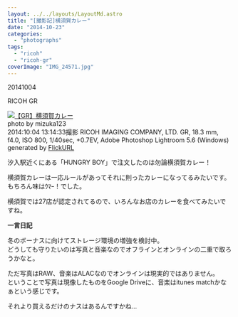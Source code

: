 ```yaml
---
layout: ../../layouts/LayoutMd.astro
title: "[撮影記]横須賀カレー"
date: "2014-10-23"
categories: 
  - "photographs"
tags: 
  - "ricoh"
  - "ricoh-gr"
coverImage: "IMG_24571.jpg"
---
```


20141004

RICOH GR

[![【GR】横須賀カレー](/wp/images/15548735006_0f0870a928_b.jpg)](https://www.flickr.com/photos/mizuka123/15548735006/sizes/l/ "横須賀カレー")  
photo by mizuka123  
2014:10:04 13:14:33撮影 RICOH IMAGING COMPANY, LTD. GR, 18.3 mm, f4.0, ISO 800, 1/40sec, +0.7EV, Adobe Photoshop Lightroom 5.6 (Windows)  
generated by [FlickURL](https://itunes.apple.com/jp/app/flickurl/id817330241?mt=8)

汐入駅近くにある「HUNGRY BOY」で注文したのは勿論横須賀カレー！

横須賀カレーは一応ルールがあってそれに則ったカレーになってるみたいです。  
もちろん味はｳﾏｰ！でした。

横須賀では27店が認定されてるので、いろんなお店のカレーを食べてみたいですね。

**一言日記**

冬のボーナスに向けてストレージ環境の増強を検討中。  
どうしても守りたいのは写真と音楽なのでオフラインとオンラインの二重で取ろうかなと。

ただ写真はRAW、音楽はALACなのでオンラインは現実的ではありません。  
ということで写真は現像したものをGoogle Driveに、音楽はitunes matchかなぁという感じです。

それより買えるだけのナスはあるんですかね…
